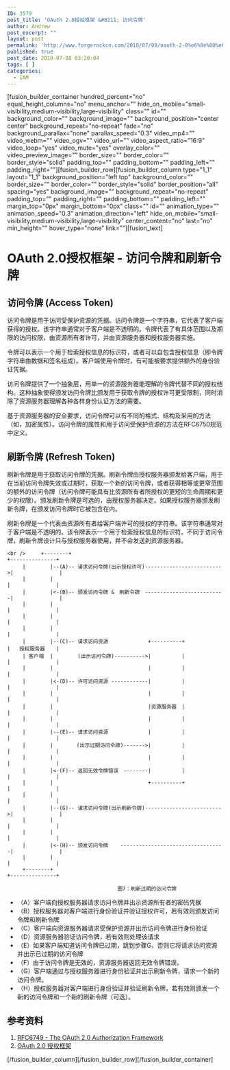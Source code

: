 ```yaml
---
ID: 3579
post_title: 'OAuth 2.0授权框架 &#8211; 访问令牌'
author: Andrew
post_excerpt: ""
layout: post
permalink: 'http://www.forgerockcn.com/2018/07/08/oauth-2-0%e6%8e%88%e6%9d%83%e6%a1%86%e6%9e%b6-%e8%ae%bf%e9%97%ae%e4%bb%a4%e7%89%8c/'
published: true
post_date: 2018-07-08 03:20:04
tags: [ ]
categories:
  - IAM
---
```

[fusion_builder_container hundred_percent="no" equal_height_columns="no" menu_anchor="" hide_on_mobile="small-visibility,medium-visibility,large-visibility" class="" id="" background_color="" background_image="" background_position="center center" background_repeat="no-repeat" fade="no" background_parallax="none" parallax_speed="0.3" video_mp4="" video_webm="" video_ogv="" video_url="" video_aspect_ratio="16:9" video_loop="yes" video_mute="yes" overlay_color="" video_preview_image="" border_size="" border_color="" border_style="solid" padding_top="" padding_bottom="" padding_left="" padding_right=""][fusion_builder_row][fusion_builder_column type="1_1" layout="1_1" background_position="left top" background_color="" border_size="" border_color="" border_style="solid" border_position="all" spacing="yes" background_image="" background_repeat="no-repeat" padding_top="" padding_right="" padding_bottom="" padding_left="" margin_top="0px" margin_bottom="0px" class="" id="" animation_type="" animation_speed="0.3" animation_direction="left" hide_on_mobile="small-visibility,medium-visibility,large-visibility" center_content="no" last="no" min_height="" hover_type="none" link=""][fusion_text]

# OAuth 2.0授权框架 - 访问令牌和刷新令牌

## 访问令牌 (Access Token)

访问令牌是用于访问受保护资源的凭据。访问令牌是一个字符串，它代表了客户端获得的授权。该字符串通常对于客户端是不透明的。令牌代表了有具体范围以及期限的访问权限，由资源所有者许可，并由资源服务器和授权服务器实施。

令牌可以表示一个用于检索授权信息的标识符，或者可以自包含授权信息（即令牌字符串由数据和签名组成）。客户端使用令牌时，有可能被要求提供额外的身份验证凭据。

访问令牌提供了一个抽象层，用单一的资源服务器能理解的令牌代替不同的授权结构。这种抽象使得颁发访问令牌比颁发用于获取令牌的授权许可更受限制，同时消除了资源服务器理解各种各样身份认证方法的需要。

基于资源服务器的安全要求，访问令牌可以有不同的格式、结构及采用的方法（如，加密属性）。访问令牌的属性和用于访问受保护资源的方法在RFC6750规范中定义。

## 刷新令牌 (Refresh Token)

刷新令牌是用于获取访问令牌的凭据。刷新令牌由授权服务器颁发给客户端，用于在当前访问令牌失效或过期时，获取一个新的访问令牌，或者获得相等或更窄范围的额外的访问令牌（访问令牌可能具有比资源所有者所授权的更短的生命周期和更少的权限）。颁发刷新令牌是可选的，由授权服务器决定。如果授权服务器颁发刷新令牌，在颁发访问令牌时它被包含在内。

刷新令牌是一个代表由资源所有者给客户端许可的授权的字符串。该字符串通常对于客户端是不透明的。该令牌表示一个用于检索授权信息的标识符。不同于访问令牌，刷新令牌设计只与授权服务器使用，并不会发送到资源服务器。

    <br />     +--------+                                                        +---------------+
         |        |--(A)-- 请求访问令牌(出示授权许可)------------------------->|               |
         |        |                                                        |               |
         |        |<-(B)-- 颁发访问令牌 &　刷新令牌　--------------------------|               |
         |        |                                                        |               |
         |        |                                                        |               |
         |        |                                                        |               |
         |        |--(C)-- 请求访问资源             +----------+             |   授权服务器　  |
         | 客户端  |        (出示访问令牌)---------->|          |             |               |
         |        |                               |          |             |               |
         |        |<-(D)-- 许可访问资源 ------------|          |             |               |
         |        |                               |          |             |               |
         |        |                               |资源服务器　|             |               |
         |        |                               |          |             |               |
         |        |--(E)-- 请求访问资源             |          |             |               |
         |        |      　(出示过期访问令牌)------->|          |             |               |
         |        |                               |          |             |               |
         |        |<-(F)-- 返回无效令牌错误　--------|          |             |               |
         |        |                               +----------+             |               |
         |        |                                                        |               |
         |        |--(G)-- 请求访问令牌(出示刷新令牌)------------------------->|               |
         |        |                                                        |               |
         |        |                                                        |               |
         |        |<-(H)-- 颁发访问令牌    ----------------------------------|               |
         |        |                                                        |               |
         +--------+                                                        +---------------+
    
                                        图7：刷新过期的访问令牌
    
    

*   （A）客户端向授权服务器请求访问令牌并出示资源所有者的密码凭据
*   （B）授权服务器对客户端进行身份验证并验证授权许可，若有效则颁发访问令牌和刷新令牌
*   （C）客户端向资源服务器请求受保护资源并出示访问令牌进行身份验证
*   （D）资源服务器验证访问令牌，若有效则处理该请求
*   （E）如果客户端知道访问令牌已过期，跳到步骤G，否则它将请求访问资源并出示已过期的访问令牌
*   （F）由于访问令牌是无效的，资源服务器返回无效令牌错误。
*   （G）客户端通过与授权服务器进行身份验证并出示刷新令牌，请求一个新的访问令牌。
*   （H）授权服务器对客户端进行身份验证并验证刷新令牌，若有效则颁发一个新的访问令牌和一个新的刷新令牌（可选）。

## 参考资料

1.  [RFC6749 - The OAuth 2.0 Authorization Framework][1] 
2.  [OAuth 2.0 授权框架][2]

[/fusion_builder_column][/fusion_builder_row][/fusion_builder_container]

 [1]: https://tools.ietf.org/html/rfc6749
 [2]: https://legacy.gitbook.com/book/yisiqi/the-oauth-2-0-authorization-framework/details[/fusion_text]